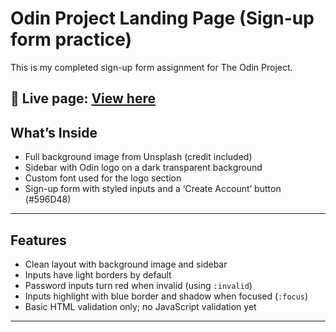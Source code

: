 # Odin Project Landing Page (Sign-up form practice)

This is my completed sign-up form assignment for The Odin Project.  

🔗 **Live page:** [View here](https://avinashlimbu.github.io/sign-up-form)
---

## What’s Inside

- Full background image from Unsplash (credit included)  
- Sidebar with Odin logo on a dark transparent background  
- Custom font used for the logo section  
- Sign-up form with styled inputs and a ‘Create Account’ button (#596D48)  
---

## Features

- Clean layout with background image and sidebar  
- Inputs have light borders by default  
- Password inputs turn red when invalid (using `:invalid`)  
- Inputs highlight with blue border and shadow when focused (`:focus`)  
- Basic HTML validation only; no JavaScript validation yet  
---
